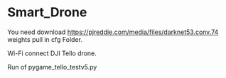 # Smart_Drone
You need download https://pjreddie.com/media/files/darknet53.conv.74 weights pull in cfg Folder.

Wi-Fi connect DJI Tello drone.

Run of pygame_tello_testv5.py 

